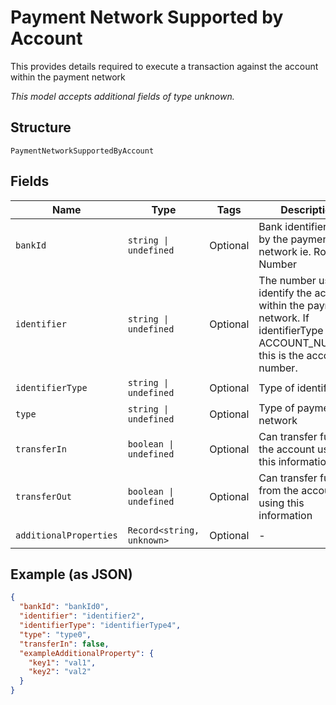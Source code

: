 
# Payment Network Supported by Account

This provides details required to execute a transaction against the account within the payment network

*This model accepts additional fields of type unknown.*

## Structure

`PaymentNetworkSupportedByAccount`

## Fields

| Name | Type | Tags | Description |
|  --- | --- | --- | --- |
| `bankId` | `string \| undefined` | Optional | Bank identifier used by the payment network ie. Routing Number |
| `identifier` | `string \| undefined` | Optional | The number used to identify the account within the payment network. If identifierType is ACCOUNT_NUMBER, this is the account number. |
| `identifierType` | `string \| undefined` | Optional | Type of identifier |
| `type` | `string \| undefined` | Optional | Type of payment network |
| `transferIn` | `boolean \| undefined` | Optional | Can transfer funds to the account using this information |
| `transferOut` | `boolean \| undefined` | Optional | Can transfer funds from the account using this information |
| `additionalProperties` | `Record<string, unknown>` | Optional | - |

## Example (as JSON)

```json
{
  "bankId": "bankId0",
  "identifier": "identifier2",
  "identifierType": "identifierType4",
  "type": "type0",
  "transferIn": false,
  "exampleAdditionalProperty": {
    "key1": "val1",
    "key2": "val2"
  }
}
```

